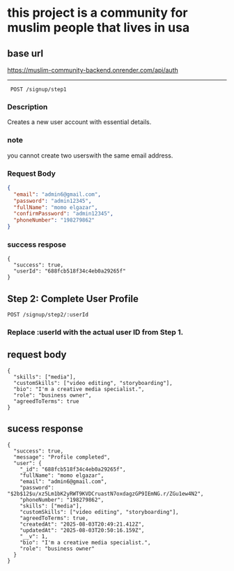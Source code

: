 # this project is a community for muslim people that lives in usa

## base url

https://muslim-community-backend.onrender.com/api/auth

---

```
 POST /signup/step1
```

### Description

Creates a new user account with essential details.

### note

you cannot create two userswith the same email address.

### Request Body

```json
{
  "email": "admin6@gmail.com",
  "password": "admin12345",
  "fullName": "momo elgazar",
  "confirmPassword": "admin12345",
  "phoneNumber": "198279862"
}
```

### success respose

```
{
  "success": true,
  "userId": "688fcb518f34c4eb0a29265f"
}

```

## Step 2: Complete User Profile

```
POST /signup/step2/:userId

```

### Replace :userId with the actual user ID from Step 1.

## request body

```
{
  "skills": ["media"],
  "customSkills": ["video editing", "storyboarding"],
  "bio": "I'm a creative media specialist.",
  "role": "business owner",
  "agreedToTerms": true
}
```

## sucess response

```
{
  "success": true,
  "message": "Profile completed",
  "user": {
    "_id": "688fcb518f34c4eb0a29265f",
    "fullName": "momo elgazar",
    "email": "admin6@gmail.com",
    "password": "$2b$12$u/xz5Lm1bK2yRWT9KVDCruastN7oxdagzGP9IEmNG.r/ZGu1ew4N2",
    "phoneNumber": "198279862",
    "skills": ["media"],
    "customSkills": ["video editing", "storyboarding"],
    "agreedToTerms": true,
    "createdAt": "2025-08-03T20:49:21.412Z",
    "updatedAt": "2025-08-03T20:50:16.159Z",
    "__v": 1,
    "bio": "I'm a creative media specialist.",
    "role": "business owner"
  }
}
```
